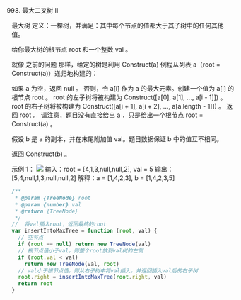 998. 最大二叉树 II

最大树 定义：一棵树，并满足：其中每个节点的值都大于其子树中的任何其他值。

给你最大树的根节点 root 和一个整数 val 。

就像 之前的问题 那样，给定的树是利用 Construct(a) 例程从列表 a（root = Construct(a)）递归地构建的：

如果 a 为空，返回 null 。
否则，令 a[i] 作为 a 的最大元素。创建一个值为 a[i] 的根节点 root 。
root 的左子树将被构建为 Construct([a[0], a[1], ..., a[i - 1]]) 。
root 的右子树将被构建为 Construct([a[i + 1], a[i + 2], ..., a[a.length - 1]]) 。
返回 root 。
请注意，题目没有直接给出 a ，只是给出一个根节点 root = Construct(a) 。

假设 b 是 a 的副本，并在末尾附加值 val。题目数据保证 b 中的值互不相同。

返回 Construct(b) 。

示例 1：
![](https://assets.leetcode-cn.com/aliyun-lc-upload/uploads/2019/02/23/maximum-binary-tree-1-2.png)
输入：root = [4,1,3,null,null,2], val = 5
输出：[5,4,null,1,3,null,null,2]
解释：a = [1,4,2,3], b = [1,4,2,3,5]

```js
/**
 * @param {TreeNode} root
 * @param {number} val
 * @return {TreeNode}
 */
//  将val插入root，返回最终的root
var insertIntoMaxTree = function (root, val) {
  // 空节点
  if (root == null) return new TreeNode(val)
  // 根节点值小于val，则整个root放到val树的左侧
  if (root.val < val)
    return new TreeNode(val, root)
  // val小于根节点值，则从右子树中将val插入，并返回插入val后的右子树
  root.right = insertIntoMaxTree(root.right, val)
  return root
}
```
